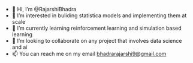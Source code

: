 - 👋 Hi, I’m @RajarshiBhadra
- 👀 I’m interested in buliding statistica models and implementing them at scale
- 🌱 I’m currently learning reinforcement learning and simulation based learning
- 💞️ I’m looking to collaborate on any project that involves data science and ai
- 📫 You can reach me on my email bhadrarajarshi9@gmail.com

<!---
RajarshiBhadra/RajarshiBhadra is a ✨ special ✨ repository because its `README.md` (this file) appears on your GitHub profile.
You can click the Preview link to take a look at your changes.
--->
